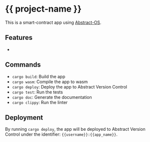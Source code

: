 # {{ project-name }}
This is a smart-contract app using [Abstract-OS](https://abstract.money).

## Features
-

## Commands
- `cargo build`: Build the app
- `cargo wasm`: Compile the app to wasm
- `cargo deploy`: Deploy the app to Abstract Version Control
- `cargo test`: Run the tests
- `cargo doc`: Generate the documentation
- `cargo clippy`: Run the linter

## Deployment
By running `cargo deploy`, the app will be deployed to Abstract Version Control under
the identifier: `{{username}}:{{app_name}}`.
